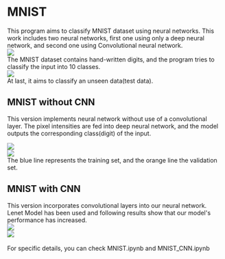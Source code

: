 # MNIST
This program aims to classify MNIST dataset using neural networks. This work includes two neural networks, first one using only a deep neural network, and second one using Convolutional neural network.
<br/>
![](https://github.com/Rietchie0119/Lane-detection/assets/28763133/4a94aade-63fc-4fa0-9677-f4dc6221cd11)<br/>
The MNIST dataset contains hand-written digits, and the program tries to classify the input into 10 classes.
<br/>
![](https://github.com/Rietchie0119/Lane-detection/assets/28763133/45ad1de4-77a6-4289-8597-e2e4a7c739ed)<br/>
At last, it aims to classify an unseen data(test data).
## MNIST without CNN
This version implements neural network without use of a convolutional layer. The pixel intensities are fed into deep neural network, and the model outputs the corresponding class(digit) of the input.<br/>

![](https://github.com/Rietchie0119/Lane-detection/assets/28763133/8068014b-95e4-441c-b46b-44884e255ca8)<br/>
![](https://github.com/Rietchie0119/Lane-detection/assets/28763133/7b064dc2-64fb-4738-9328-f0be6596ad28)<br/>
The blue line represents the training set, and the orange line the validation set.<br/>

## MNIST with CNN
This version incorporates convolutional layers into our neural network. Lenet Model has been used and following results show that our model's performance has increased.<br/>
![](https://github.com/Rietchie0119/Lane-detection/assets/28763133/e90f46d3-5553-4ce1-9ee0-57b53c31831f)<br/>
![](https://github.com/Rietchie0119/Lane-detection/assets/28763133/916d1db7-5f7a-4a97-b1e4-037265ae65c7)<br/>
<br/>
For specific details, you can check MNIST.ipynb and MNIST_CNN.ipynb
